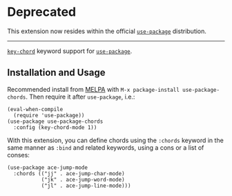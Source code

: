 # Deprecated

This extension now resides within the official
[`use-package`](https://github.com/jwiegley/use-package) distribution.

---

[`key-chord`](http://www.emacswiki.org/emacs/key-chord.el) keyword
support for [`use-package`](https://github.com/jwiegley/use-package).

## Installation and Usage

Recommended install from [MELPA](https://melpa.org/) with `M-x
package-install use-package-chords`. Then require it after `use-package`, i.e.:

``` elisp
(eval-when-compile
  (require 'use-package))
(use-package use-package-chords
  :config (key-chord-mode 1))
```

With this extension, you can define chords using the `:chords` keyword in the same manner
as `:bind` and related keywords, using a cons or a list of conses:

``` elisp
(use-package ace-jump-mode
  :chords (("jj" . ace-jump-char-mode)
           ("jk" . ace-jump-word-mode)
           ("jl" . ace-jump-line-mode)))
```
